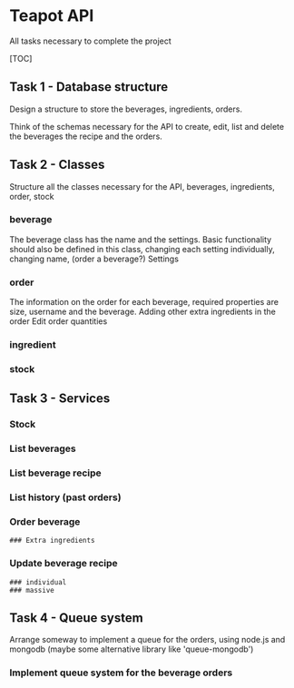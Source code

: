 # Teapot API 

All tasks necessary to complete the project

[TOC]

## Task 1 - Database structure

Design a structure to store the beverages, ingredients, orders.

Think of the schemas necessary for the API to create, edit, list and delete the beverages the recipe and the orders.

## Task 2 - Classes

Structure all the classes necessary for the API, beverages, ingredients, order, stock

### beverage
The beverage class has the name and the settings. Basic functionality should also be defined in this class, changing each setting individually, changing name, (order a beverage?)
Settings

### order
The information on the order for each beverage, required properties are size, username and the beverage.
Adding other extra ingredients in the order
Edit order quantities 

### ingredient

### stock






## Task 3 - Services

### Stock
### List beverages
### List beverage recipe
### List history (past orders)
### Order beverage
    ### Extra ingredients
### Update beverage recipe
    ### individual
    ### massive

## Task 4 - Queue system

Arrange someway to implement a queue for the orders, using node.js and mongodb (maybe some alternative library like 'queue-mongodb')

### Implement queue system for the beverage orders

